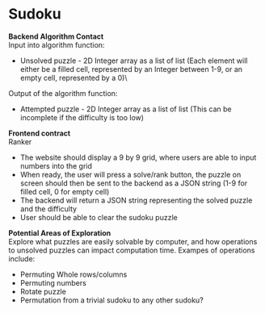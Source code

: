 # Sudoku
**Backend Algorithm Contact**\
Input into algorithm function: 
- Unsolved puzzle - 2D Integer array as a list of list (Each element will either be a filled cell, represented by an Integer between 1-9, or an empty cell, represented by a 0)\

Output of the algorithm function:
- Attempted puzzle - 2D Integer array as a list of list (This can be incomplete if the difficulty is too low)

**Frontend contract**\
Ranker
- The website should display a 9 by 9 grid, where users are able to input numbers into the grid
- When ready, the user will press a solve/rank button, the puzzle on screen should then be sent to the backend as a JSON string (1-9 for filled cell, 0 for empty cell)
- The backend will return a JSON string representing the solved puzzle and the difficulty
- User should be able to clear the sudoku puzzle

**Potential Areas of Exploration**\
Explore what puzzles are easily solvable by computer, and how operations to unsolved puzzles can impact computation time. Exampes of operations include:
- Permuting Whole rows/columns
- Permuting numbers
- Rotate puzzle
- Permutation from a trivial sudoku to any other sudoku?
